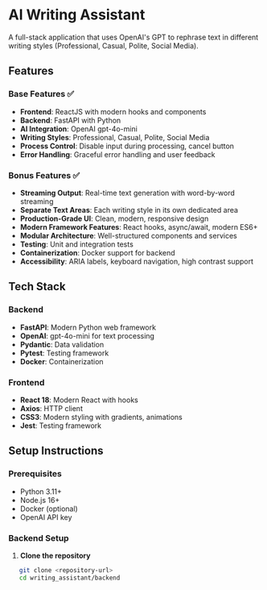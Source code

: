 # AI Writing Assistant

A full-stack application that uses OpenAI's GPT to rephrase text in different writing styles (Professional, Casual, Polite, Social Media).

## Features

### Base Features ✅
- **Frontend**: ReactJS with modern hooks and components
- **Backend**: FastAPI with Python
- **AI Integration**: OpenAI gpt-4o-mini
- **Writing Styles**: Professional, Casual, Polite, Social Media
- **Process Control**: Disable input during processing, cancel button
- **Error Handling**: Graceful error handling and user feedback

### Bonus Features ✅
- **Streaming Output**: Real-time text generation with word-by-word streaming
- **Separate Text Areas**: Each writing style in its own dedicated area
- **Production-Grade UI**: Clean, modern, responsive design
- **Modern Framework Features**: React hooks, async/await, modern ES6+
- **Modular Architecture**: Well-structured components and services
- **Testing**: Unit and integration tests
- **Containerization**: Docker support for backend
- **Accessibility**: ARIA labels, keyboard navigation, high contrast support

## Tech Stack

### Backend
- **FastAPI**: Modern Python web framework
- **OpenAI**: gpt-4o-mini for text processing
- **Pydantic**: Data validation
- **Pytest**: Testing framework
- **Docker**: Containerization

### Frontend
- **React 18**: Modern React with hooks
- **Axios**: HTTP client
- **CSS3**: Modern styling with gradients, animations
- **Jest**: Testing framework

## Setup Instructions

### Prerequisites
- Python 3.11+
- Node.js 16+
- Docker (optional)
- OpenAI API key

### Backend Setup

1. **Clone the repository**
```bash
   git clone <repository-url>
   cd writing_assistant/backend